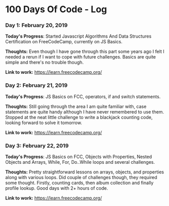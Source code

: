 # 100 Days Of Code - Log

### Day 1: February 20, 2019

**Today's Progress**: Started Javascript Algorithms And Data Structures Certification on FreeCodeCamp, currently on JS Basics.

**Thoughts:** Even though I have gone through this part some years ago I felt I needed a rerun if I want to cope with future challenges. Basics are quite simple and there's no trouble though.

**Link to work:** https://learn.freecodecamp.org/

### Day 2: February 21, 2019

**Today's Progress**: JS Basics on FCC, operators, if and switch statements.

**Thoughts:** Still going through the area I am quite familiar with, case statements are quite handy although I have never remembered to use them. Stopped at the neat little challenge to write a blackjack counting code, looking forward to solve it tomorrow.

**Link to work:** https://learn.freecodecamp.org/

### Day 3: February 22, 2019

**Today's Progress**: JS Basics on FCC, Objects with Properties, Nested Objects and Arrays, While, For, Do..While loops and several challenges.

**Thoughts:** Pretty straightforward lessons on arrays, objects, and properties along with various loops. Did couple of challenges though, they required some thought. Firstly, counting cards, then album collection and finally profile lookup. Good days with 2+ hours of code.

**Link to work:** https://learn.freecodecamp.org/
